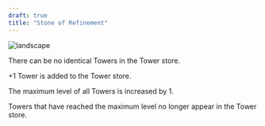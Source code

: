```yaml
---
draft: true
title: "Stone of Refinement"
---
```


![landscape](/images/relics/spr_relic_17.png)


There can be no identical Towers in the Tower store. 

+1 Tower is added to the Tower store. 

The maximum level of all Towers is increased by 1. 

Towers that have reached the maximum level no longer appear in the Tower store.
